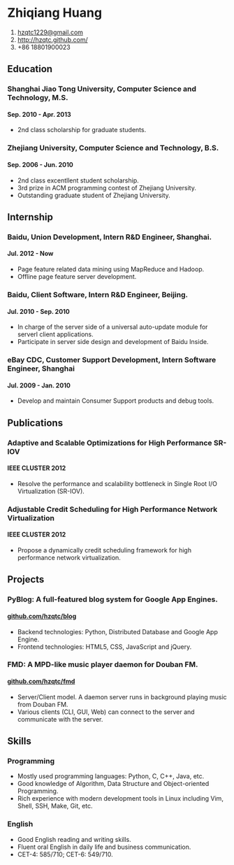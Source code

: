 # Zhiqiang Huang

1. <hzqtc1229@gmail.com>
2. <http://hzqtc.github.com/>
3. +86 18801900023

## Education

### Shanghai Jiao Tong University, Computer Science and Technology, M.S.
#### Sep. 2010 - Apr. 2013

* 2nd class scholarship for graduate students.

### Zhejiang University, Computer Science and Technology, B.S.
#### Sep. 2006 - Jun. 2010

* 2nd class excentllent student scholarship.
* 3rd prize in ACM programming contest of Zhejiang University.
* Outstanding graduate student of Zhejiang University.

## Internship

### Baidu, Union Development, Intern R&D Engineer, Shanghai.
#### Jul. 2012 - Now

* Page feature related data mining using MapReduce and Hadoop.
* Offline page feature server development.

### Baidu, Client Software, Intern R&D Engineer, Beijing.
#### Jul. 2010 - Sep. 2010

* In charge of the server side of a universal auto-update module for serverl client applications.
* Participate in server side design and development of Baidu Inside.
### eBay CDC, Customer Support Development, Intern Software Engineer, Shanghai
#### Jul. 2009 - Jan. 2010

* Develop and maintain Consumer Support products and debug tools.

## Publications

### Adaptive and Scalable Optimizations for High Performance SR-IOV
#### IEEE CLUSTER 2012

* Resolve the performance and scalability bottleneck in Single Root I/O Virtualization (SR-IOV).

### Adjustable Credit Scheduling for High Performance Network Virtualization
#### IEEE CLUSTER 2012

* Propose a dynamically credit scheduling framework for high performance network virtualization.

## Projects

### PyBlog: A full-featured blog system for Google App Engines.
#### [github.com/hzqtc/blog](https://github.com/hzqtc/blog)

* Backend technologies: Python, Distributed Database and Google App Engine.
* Frontend technologies: HTML5, CSS, JavaScript and jQuery.

### FMD: A MPD-like music player daemon for Douban FM.
#### [github.com/hzqtc/fmd](https://github.com/hzqtc/fmd)

* Server/Client model. A daemon server runs in background playing music from Douban FM.
* Various clients (CLI, GUI, Web) can connect to the server and communicate with the server.

## Skills

### Programming

* Mostly used programming languages: Python, C, C++, Java, etc.
* Good knowledge of Algorithm, Data Structure and Object-oriented Programming.
* Rich experience with modern development tools in Linux including Vim, Shell, SSH, Make, Git, etc.

### English

* Good English reading and writing skills.
* Fluent oral English in daily life and business communication.
* CET-4: 585/710; CET-6: 549/710.
